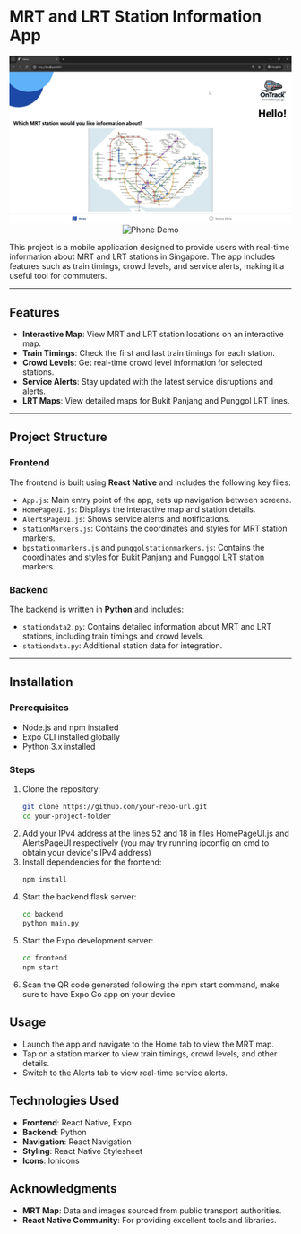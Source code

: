 # MRT and LRT Station Information App

<p align="center">
  <img src="DemoVideo/PCgif.gif" width="600" alt="PC Demo">
  <img src="DemoVideo/phonegif.gif" width="300" alt="Phone Demo">
</p>

This project is a mobile application designed to provide users with real-time information about MRT and LRT stations in Singapore. The app includes features such as train timings, crowd levels, and service alerts, making it a useful tool for commuters.

---

## Features

- **Interactive Map**: View MRT and LRT station locations on an interactive map.
- **Train Timings**: Check the first and last train timings for each station.
- **Crowd Levels**: Get real-time crowd level information for selected stations.
- **Service Alerts**: Stay updated with the latest service disruptions and alerts.
- **LRT Maps**: View detailed maps for Bukit Panjang and Punggol LRT lines.

---

## Project Structure

### Frontend
The frontend is built using **React Native** and includes the following key files:
- `App.js`: Main entry point of the app, sets up navigation between screens.
- `HomePageUI.js`: Displays the interactive map and station details.
- `AlertsPageUI.js`: Shows service alerts and notifications.
- `stationMarkers.js`: Contains the coordinates and styles for MRT station markers.
- `bpstationmarkers.js` and `punggolstationmarkers.js`: Contains the coordinates and styles for Bukit Panjang and Punggol LRT station markers.

### Backend
The backend is written in **Python** and includes:
- `stationdata2.py`: Contains detailed information about MRT and LRT stations, including train timings and crowd levels.
- `stationdata.py`: Additional station data for integration.

---

## Installation

### Prerequisites
- Node.js and npm installed
- Expo CLI installed globally
- Python 3.x installed

### Steps
1. Clone the repository:
   ```bash
   git clone https://github.com/your-repo-url.git
   cd your-project-folder
   ```
2. Add your IPv4 address at the lines 52 and 18 in files HomePageUI.js and AlertsPageUI respectively (you may try running ipconfig on cmd to obtain your device's IPv4 address)
3. Install dependencies for the frontend:
   ```bash
   npm install
   ```
4. Start the backend flask server:
   ```bash
   cd backend
   python main.py
   ```
5. Start the Expo development server:
   ```bash
   cd frontend
   npm start
   ```
6. Scan the QR code generated following the npm start command, make sure to have Expo Go app on your device

## Usage

- Launch the app and navigate to the Home tab to view the MRT map.
- Tap on a station marker to view train timings, crowd levels, and other details.
- Switch to the Alerts tab to view real-time service alerts.

## Technologies Used

- **Frontend**: React Native, Expo
- **Backend**: Python
- **Navigation**: React Navigation
- **Styling**: React Native Stylesheet
- **Icons**: Ionicons

## Acknowledgments

- **MRT Map**: Data and images sourced from public transport authorities.
- **React Native Community**: For providing excellent tools and libraries.